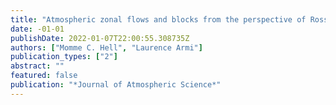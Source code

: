 ```yaml
---
title: "Atmospheric zonal flows and blocks from the perspective of Rossby-beta hydraulics"
date: -01-01
publishDate: 2022-01-07T22:00:55.308735Z
authors: ["Momme C. Hell", "Laurence Armi"]
publication_types: ["2"]
abstract: ""
featured: false
publication: "*Journal of Atmospheric Science*"
---
```


